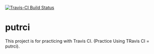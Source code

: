 [![Travis-CI Build Status](https://travis-ci.com/kylevoyto/putrci.svg?branch=master)](https://travis-ci.com/kylevoyto/putrci)

# putrci
This project is for practicing with Travis CI. (Practice Using TRavis CI = putrci).

